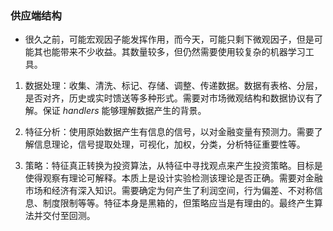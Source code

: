 ### 供应端结构

- 很久之前，可能宏观因子能发挥作用，而今天，可能只剩下微观因子，但是可能其也能带来不少收益。其数量较多，但仍然需要使用较复杂的机器学习工具。

1. 数据处理：收集、清洗、标记、存储、调整、传递数据。数据有表格、分层，是否对齐，历史或实时馈送等多种形式。需要对市场微观结构和数据协议有了解。保证 $handlers$ 能够理解数据产生的背景。

2. 特征分析：使用原始数据产生有信息的信号，以对金融变量有预测力。需要了解信息理论，信号提取处理，可视化，加权，分类，分析特征重要性等。

3. 策略：特征真正转换为投资算法，从特征中寻找观点来产生投资策略。目标是使得观察有理论可解释。本质上是设计实验检测该理论是否正确。需要对金融市场和经济有深入知识。需要确定为何产生了利润空间，行为偏差、不对称信息、制度限制等等。特征本身是黑箱的，但策略应当是有理由的。最终产生算法并交付至回测。